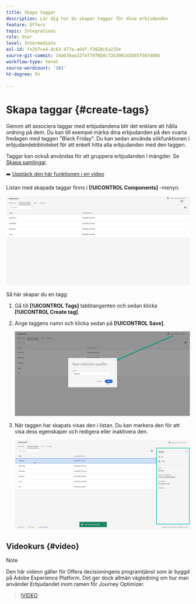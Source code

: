 ```yaml
---
title: Skapa taggar
description: Lär dig hur du skapar taggar för dina erbjudanden
feature: Offers
topic: Integrations
role: User
level: Intermediate
exl-id: fe2b7ce4-dc63-477a-a64f-f3828c6a232e
source-git-commit: 14ab70aa32f4f7978b8c72b3981d3b55f56fd08b
workflow-type: tm+mt
source-wordcount: '161'
ht-degree: 5%

---
```


# Skapa taggar {#create-tags}

Genom att associera taggar med erbjudandena blir det enklare att hålla ordning på dem. Du kan till exempel märka dina erbjudanden på den svarta fredagen med taggen &quot;Black Friday&quot;. Du kan sedan använda sökfunktionen i erbjudandebiblioteket för att enkelt hitta alla erbjudanden med den taggen.

Taggar kan också användas för att gruppera erbjudanden i mängder. Se [Skapa samlingar](../offer-library/creating-collections.md).

➡️ [Upptäck den här funktionen i en video](#video)

Listan med skapade taggar finns i **[!UICONTROL Components]** -menyn.

![](../assets/tags_list.png)

Så här skapar du en tagg:

1. Gå till **[!UICONTROL Tags]** tabbtangenten och sedan klicka **[!UICONTROL Create tag]**.

1. Ange taggens namn och klicka sedan på **[!UICONTROL Save]**.

   ![](../assets/tags_create.png)

1. När taggen har skapats visas den i listan. Du kan markera den för att visa dess egenskaper och redigera eller inaktivera den.

   ![](../assets/tags_created.png)

## Videokurs {#video}

>[!NOTE]
>
>Den här videon gäller för Offera decisioningens programtjänst som är byggd på Adobe Experience Platform. Det ger dock allmän vägledning om hur man använder Erbjudandet inom ramen för Journey Optimizer.

>[!VIDEO](https://video.tv.adobe.com/v/329374?quality=12)
